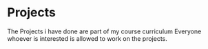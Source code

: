 # Projects
The Projects i have done are part of my course curriculum
Everyone whoever is interested is allowed to work on the projects.
